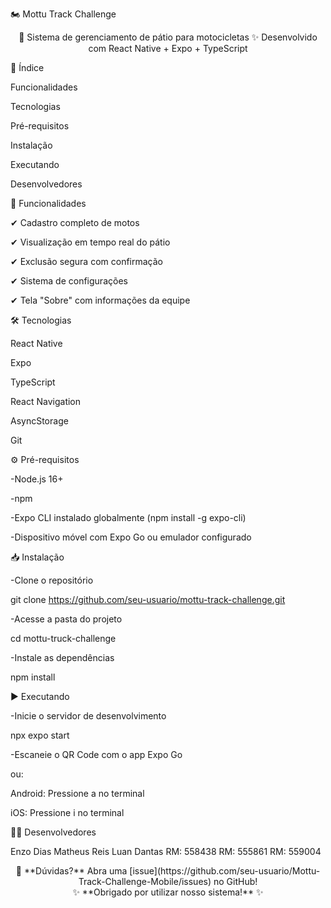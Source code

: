 🏍️ Mottu Track Challenge
<div align="center">
🚀 Sistema de gerenciamento de pátio para motocicletas
✨ Desenvolvido com React Native + Expo + TypeScript

</div>

📌 Índice

Funcionalidades

Tecnologias

Pré-requisitos

Instalação

Executando

Desenvolvedores


🌟 Funcionalidades

✔ Cadastro completo de motos

✔ Visualização em tempo real do pátio

✔ Exclusão segura com confirmação

✔ Sistema de configurações

✔ Tela "Sobre" com informações da equipe


🛠 Tecnologias

React Native

Expo

TypeScript

React Navigation

AsyncStorage

Git	


⚙️ Pré-requisitos

-Node.js 16+

-npm

-Expo CLI instalado globalmente (npm install -g expo-cli)

-Dispositivo móvel com Expo Go ou emulador configurado


📥 Instalação

-Clone o repositório

git clone https://github.com/seu-usuario/mottu-track-challenge.git

-Acesse a pasta do projeto

cd mottu-truck-challenge  

-Instale as dependências
 
npm install


▶️ Executando

-Inicie o servidor de desenvolvimento

npx expo start  

-Escaneie o QR Code com o app Expo Go 

ou:

Android: Pressione a no terminal

iOS: Pressione i no terminal


👨‍💻 Desenvolvedores

Enzo Dias	Matheus Reis	Luan Dantas
RM: 558438	RM: 555861	RM: 559004

<div align="center"> 📧 **Dúvidas?** Abra uma [issue](https://github.com/seu-usuario/Mottu-Track-Challenge-Mobile/issues) no GitHub! </div>
<div align="center"> ✨ **Obrigado por utilizar nosso sistema!** ✨ </div>
